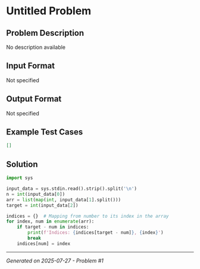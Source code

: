 # Untitled Problem

## Problem Description
No description available

## Input Format
Not specified

## Output Format
Not specified

## Example Test Cases
```json
[]
```

## Solution
```python
import sys

input_data = sys.stdin.read().strip().split('\n')
n = int(input_data[0])
arr = list(map(int, input_data[1].split()))
target = int(input_data[2])

indices = {}  # Mapping from number to its index in the array
for index, num in enumerate(arr):
    if target - num in indices:
        print(f'Indices: {indices[target - num]}, {index}')
        break
    indices[num] = index
```

---
*Generated on 2025-07-27 - Problem #1*